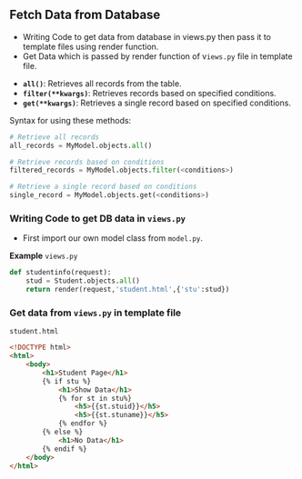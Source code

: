 ## Fetch Data from Database

+ Writing Code to get data from database in views.py then pass it to template files using render function.
+ Get Data which is passed by render function of v`iews.py` file in template file.


- **`all()`**: Retrieves all records from the table.
- **`filter(**kwargs)`**: Retrieves records based on specified conditions.
- **`get(**kwargs)`**: Retrieves a single record based on specified conditions.

Syntax for using these methods:

```python
# Retrieve all records
all_records = MyModel.objects.all()

# Retrieve records based on conditions
filtered_records = MyModel.objects.filter(<conditions>)

# Retrieve a single record based on conditions
single_record = MyModel.objects.get(<conditions>)
```



### Writing Code to get DB data in `views.py`

+ First import our own model class from `model.py`.

**Example**
`views.py`
```python
def studentinfo(request):
    stud = Student.objects.all()
    return render(request,'student.html',{'stu':stud})
```

### Get data from `views.py` in template file

`student.html`
```html
<!DOCTYPE html>
<html>
    <body>
        <h1>Student Page</h1>
        {% if stu %}
            <h1>Show Data</h1>
            {% for st in stu%}
                <h5>{{st.stuid}}</h5>
                <h5>{{st.stuname}}</h5>
            {% endfor %}
        {% else %}
            <h1>No Data</h1>
        {% endif %}
    </body>
</html>
```

